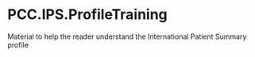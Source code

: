 # PCC.IPS.ProfileTraining
Material to help the reader understand the International Patient Summary profile
